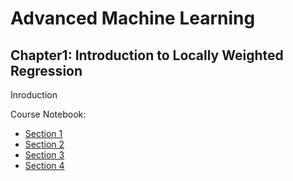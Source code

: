 # Advanced Machine Learning
## Chapter1: Introduction to Locally Weighted Regression 
Inroduction

Course Notebook:  
- [Section 1](DATA_441_Module_1_Section_1.ipynb)  
- [Section 2](DATA_441_Module_1_Section_1.ipynb)  
- [Section 3](DATA_441_Module_1_Section_1.ipynb)  
- [Section 4](DATA_441_Module_1_Section_1.ipynb)  
